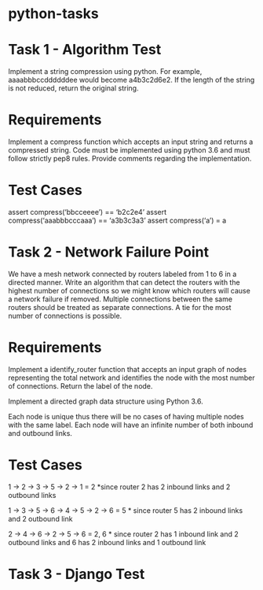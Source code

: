 # python-tasks

# Task 1 - Algorithm Test

Implement a string compression using python. For example, aaaabbbccddddddee would become a4b3c2d6e2. If the length of the string is not reduced, return the original string.

# Requirements
Implement a compress function which accepts an input string and returns a compressed string. Code must be implemented using python 3.6 and must follow strictly pep8 rules.
Provide comments regarding the implementation.

# Test Cases 
assert compress(‘bbcceeee’) == ‘b2c2e4’
assert compress(‘aaabbbcccaaa’) == ‘a3b3c3a3’
assert compress(‘a’) = a

# Task 2 - Network Failure Point
We have a mesh network connected by routers labeled from 1 to 6 in a directed manner. Write an algorithm that can detect the routers with the highest number of connections so we might know which routers will cause a network failure if removed. Multiple connections between the same routers should be treated as separate connections. A tie for the most number of connections is possible. 

# Requirements
Implement a identify_router function that accepts an input graph of nodes representing the total network and identifies the node with the most number of connections. 
Return the label of the node. 

Implement a directed graph data structure using Python 3.6.

Each node is unique thus there will be no cases of having multiple nodes with the same label.
Each node will have an infinite number of both inbound and outbound links.

# Test Cases 

1 -> 2 -> 3 -> 5 -> 2 -> 1 = 2 *since router 2 has 2 inbound links and 2 outbound links

1 -> 3 -> 5 -> 6 -> 4 -> 5 -> 2 -> 6 = 5 * since router 5 has 2 inbound links and 2 outbound link

2 -> 4 -> 6 -> 2 -> 5 -> 6 = 2, 6 * since router 2 has 1 inbound link and 2 outbound links and 6 has 2 inbound links and 1 outbound link

# Task 3 - Django Test


